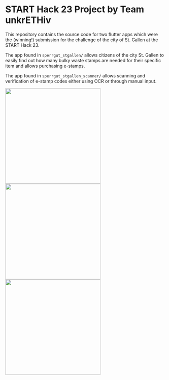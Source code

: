 # START Hack 23 Project by Team unkrETHiv

This repository contains the source code for two flutter apps which were the (winning!) submission for the challenge of the city of St. Gallen at the START Hack 23.

The app found in `sperrgut_stgallen/` allows citizens of the city St. Gallen to easily find out how many bulky waste stamps are needed for their specific item and allows purchasing e-stamps.

The app found in `sperrgut_stgallen_scanner/` allows scanning and verification of e-stamp codes either using OCR or through manual input.

<p float="middle">
  <img src="https://user-images.githubusercontent.com/37253739/227736959-e363240c-f2ea-43c5-8b43-c81594e30076.png" width="300" />
  <img src="https://user-images.githubusercontent.com/37253739/227736972-f9d286e6-862a-4d74-954a-1df7b8c14452.png" width="300" /> 
  <img src="https://user-images.githubusercontent.com/37253739/227736976-8e05cf43-00d3-49f4-b8ac-638085138b78.png" width="300" />
</p>
